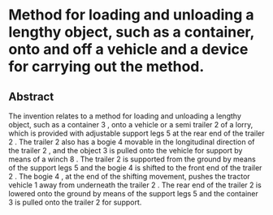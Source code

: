 # Method for loading and unloading a lengthy object, such as a container, onto and off a vehicle and a device for carrying out the method.

## Abstract
The invention relates to a method for loading and unloading a lengthy object, such as a container 3 , onto a vehicle or a semi trailer 2 of a lorry, which is provided with adjustable support legs 5 at the rear end of the trailer 2 . The trailer 2 also has a bogie 4 movable in the longitudinal direction of the trailer 2 , and the object 3 is pulled onto the vehicle for support by means of a winch 8 . The trailer 2 is supported from the ground by means of the support legs 5 and the bogie 4 is shifted to the front end of the trailer 2 . The bogie 4 , at the end of the shifting movement, pushes the tractor vehicle 1 away from underneath the trailer 2 . The rear end of the trailer 2 is lowered onto the ground by means of the support legs 5 and the container 3 is pulled onto the trailer 2 for support.